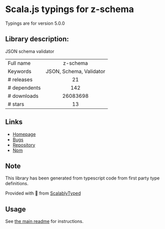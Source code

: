 
# Scala.js typings for z-schema

Typings are for version 5.0.0

## Library description:
JSON schema validator

|                    |                 |
| ------------------ | :-------------: |
| Full name          | z-schema |
| Keywords           | JSON, Schema, Validator |
| # releases         | 21 |
| # dependents       | 142 |
| # downloads        | 26083698 |
| # stars            | 13 |

## Links
- [Homepage](https://github.com/zaggino/z-schema)
- [Bugs](https://github.com/zaggino/z-schema/issues)
- [Repository](https://github.com/zaggino/z-schema)
- [Npm](https://www.npmjs.com/package/z-schema)
    


## Note
This library has been generated from typescript code from first party type definitions.

Provided with :purple_heart: from [ScalablyTyped](https://github.com/oyvindberg/ScalablyTyped)

## Usage
See [the main readme](../../readme.md) for instructions.


